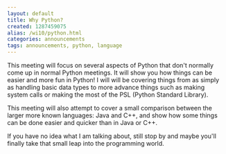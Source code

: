 ```yaml
---
layout: default
title: Why Python?
created: 1287459075
alias: /wi10/python.html
categories: announcements
tags: announcements, python, language
---
```

This meeting will focus on several aspects of Python that don't normally come up in normal Python meetings. It will show you how things can be easier and more fun in Python! I will will be covering things from as simply as handling basic data types to more advance things such as making system calls or making the most of the PSL (Python Standard Library).

This meeting will also attempt to cover a small comparison between the larger more known languages: Java and C++, and show how some things can be done easier and quicker than in Java or C++.

If you have no idea what I am talking about, still stop by and maybe you'll finally take that small leap into the programming world.
